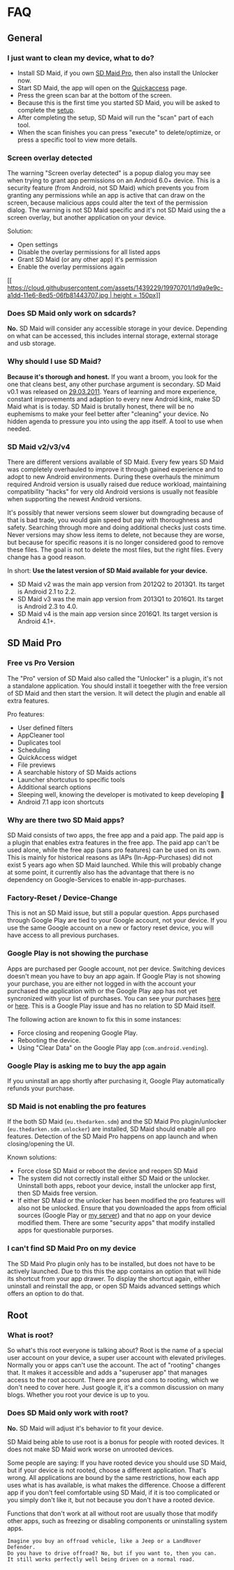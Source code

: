 # FAQ
## General
### I just want to clean my device, what to do?
* Install SD Maid, if you own [SD Maid Pro](https://play.google.com/store/apps/details?id=eu.thedarken.sdm.unlocker), then also install the Unlocker now.
* Start SD Maid, the app will open on the [Quickaccess](https://github.com/d4rken/sdmaid-public/wiki/QuickAccess) page.
* Press the green scan bar at the bottom of the screen.
* Because this is the first time you started SD Maid, you will be asked to complete the [setup](https://github.com/d4rken/sdmaid-public/wiki/Setup).
* After completing the setup, SD Maid will run the "scan" part of each tool.
* When the scan finishes you can press "execute" to delete/optimize, or press a specific tool to view more details.

### Screen overlay detected
The warning "Screen overlay detected" is a popup dialog you may see when trying to grant app permissions on an Android 6.0+ device. This is a security feature (from Android, not SD Maid) which prevents you from granting any permissions while an app is active that can draw on the screen, because malicious apps could alter the text of the permission dialog. The warning is not SD Maid specific and it's not SD Maid using the a screen overlay, but another application on your device.

Solution:
* Open settings
* Disable the overlay permissions for all listed apps
* Grant SD Maid (or any other app) it's permission
* Enable the overlay permissions again

[[[ https://cloud.githubusercontent.com/assets/1439229/19970701/1d9a9e9c-a1dd-11e6-8ed5-06fb81443707.jpg | height = 150px]]](https://cloud.githubusercontent.com/assets/1439229/19970701/1d9a9e9c-a1dd-11e6-8ed5-06fb81443707.jpg)


### Does SD Maid only work on sdcards?
**No.** SD Maid will consider any accessible storage in your device. Depending on what can be accessed, this includes internal storage, external storage and usb storage.

### Why should I use SD Maid?

**Because it's thorough and honest.**
If you want a broom, you look for the one that cleans best, any other purchase argument is secondary. SD Maid v0.1 was released on [29.03.2011](http://forum.xda-developers.com/showpost.php?p=12482608&postcount=1). Years of learning and more experience, constant improvements and adaption to every new Android kink, make SD Maid what is is today.
SD Maid is brutally honest, there will be no euphemisms to make your feel better after "cleaning" your device. No hidden agenda to pressure you into using the app itself. A tool to use when needed.

### SD Maid v2/v3/v4
There are different versions available of SD Maid. Every few years SD Maid was completely overhauled to improve it through gained experience and to adopt to new Android environments. During these overhauls the minimum required Android version is usually raised due reduce workload, maintaining compatibility "hacks" for very old Android versions is usually not feasible when supporting the newest Android versions.

It's possibly that newer versions seem slower but downgrading because of that is bad trade, you would gain speed but pay with thoroughness and safety. Searching through more and doing additional checks just costs time. Never versions may show less items to delete, not because they are worse, but because for specific reasons it is no longer considered good to remove these files. The goal is not to delete the most files, but the right files. Every change has a good reason.

In short: **Use the latest version of SD Maid available for your device.**

* SD Maid v2 was the main app version from 2012Q2 to 2013Q1. Its target is Android 2.1 to 2.2.
* SD Maid v3 was the main app version from 2013Q1 to 2016Q1. Its target is Android 2.3 to 4.0.
* SD Maid v4 is the main app version since 2016Q1. Its target version is Android 4.1+.


## SD Maid Pro
### Free vs Pro Version
The "Pro" version of SD Maid also called the "Unlocker" is a plugin, it's not a standalone application.
You should install it toegether with the free version of SD Maid and then start the version. It will detect the plugin and enable all extra features.

Pro features:
* User defined filters
* AppCleaner tool
* Duplicates tool
* Scheduling
* QuickAccess widget
* File previews
* A searchable history of SD Maids actions
* Launcher shortcutus to specific tools
* Additional search options
* Sleeping well, knowing the developer is motivated to keep developing :tada: 
* Android 7.1 app icon shortcuts

### Why are there two SD Maid apps?
SD Maid consists of two apps, the free app and a paid app. The paid app is a plugin that enables extra features in the free app. The paid app can't be used alone, while the free app (sans pro features) can be used on its own. This is mainly for historical reasons as IAPs (In-App-Purchases) did not exist 5 years ago when SD Maid launched. While this will probably change at some point, it currently also has the advantage that there is no dependency on Google-Services to enable in-app-purchases.

### Factory-Reset / Device-Change
This is not an SD Maid issue, but still a popular question. Apps purchased through Google Play are tied to your Google account, not your device. If you use the same Google account on a new or factory reset device, you will have access to all previous purchases.

### Google Play is not showing the purchase
Apps are purchased per Google account, not per device. Switching devices doesn't mean you have to buy an app again. If Google Play is not showing your purchase, you are either not logged in with the account your purchased the application with or the Google Play app has not yet syncronized with your list of purchases. You can see your purchases [here](https://wallet.google.com/manage/#transactions:filter=ALL) or [here](https://play.google.com/apps). This is a Google Play issue and has no relation to SD Maid itself.

The following action are known to fix this in some instances:
* Force closing and reopening Google Play.
* Rebooting the device.
* Using "Clear Data" on the Google Play app (`com.android.vending`).

### Google Play is asking me to buy the app again
If you uninstall an app shortly after purchasing it, Google Play automatically refunds your purchase.

### SD Maid is not enabling the pro features
If the both SD Maid (`eu.thedarken.sdm`) and the SD Maid Pro plugin/unlocker (`eu.thedarken.sdm.unlocker`) are installed, SD Maid should enable all pro features. Detection of the SD Maid Pro happens on app launch and when closing/opening the UI.

Known solutions:
* Force close SD Maid or reboot the device and reopen SD Maid
* The system did not correctly install either SD Maid or the unlocker. Uninstall both apps, reboot your device, install the unlocker app first, then SD Maids free version.
* If either SD Maid or the unlocker has been modified the pro features will also not be unlocked. Ensure that you downloaded the apps from official sources (Google Play or [my server](sdmaid.darken.eu/download)) and that no app on your device modified them. There are some "security apps" that modify installed apps for questionable purporses.

### I can't find SD Maid Pro on my device
The SD Maid Pro plugin only has to be installed, but does not have to be actively launched. Due to this this the app contains an option that will hide its shortcut from your app drawer. To display the shortcut again, either uninstall and reinstall the app, or open SD Maids advanced settings which offers an option to do that.

## Root
### What is root?
So what's this root everyone is talking about? Root is the name of a special user account on your device, a super user account with elevated privileges.
Normally you or apps can't use the account. The act of "rooting" changes that. It makes it accessible and adds a "superuser app" that manages access to the root account. There are pros and cons to rooting, which we don't need to cover here. Just google it, it's a common discussion on many blogs. Whether you root your device is up to you.

### Does SD Maid only work with root?
**No.** SD Maid will adjust it's behavior to fit your device. 

SD Maid being able to use root is a bonus for people with rooted devices. It does not make SD Maid work worse on unrooted devices.

Some people are saying: If you have rooted device you should use SD Maid, but if your device is not rooted, choose a different application. That's wrong. All applications are bound by the same restrictions, how each app uses what is has available, is what makes the difference.
Choose a different app if you don't feel comfortable using SD Maid, if it is too complicated or you simply don't like it, but not because you don't have a rooted device.

Functions that don't work at all without root are usually those that modify other apps, such as freezing or disabling components or uninstalling system apps.

```
Imagine you buy an offroad vehicle, like a Jeep or a LandRover Defender.
Do you have to drive offroad? No, but if you want to, then you can.
It still works perfectly well being driven on a normal road. 
```
